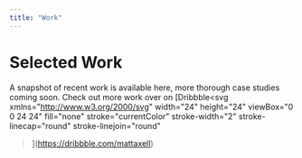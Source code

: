 ```yaml
---
title: "Work"
---
```


# Selected Work
A snapshot of recent work is available here, more thorough case studies coming soon. Check out more work over on [Dribbble<svg xmlns="http://www.w3.org/2000/svg" width="24" height="24" viewBox="0 0 24 24" fill="none" stroke="currentColor" stroke-width="2" stroke-linecap="round" stroke-linejoin="round"
><line x1="7" y1="17" x2="17" y2="7" /><polyline points="7 7 17 7 17 17" /></svg>](https://dribbble.com/mattaxell)